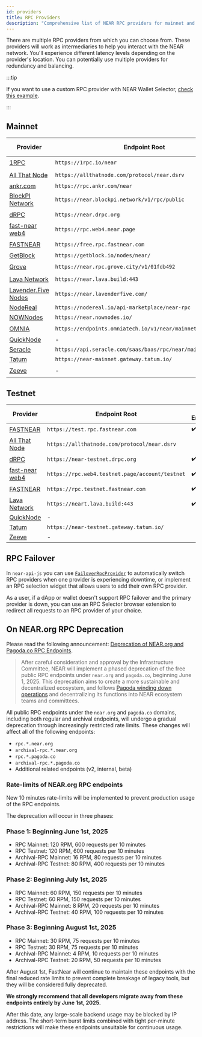 ```yaml
---
id: providers
title: RPC Providers
description: "Comprehensive list of NEAR RPC providers for mainnet and testnet, including public endpoints, archival nodes, and information about the deprecation of NEAR.org RPC endpoints."
---
```


There are multiple RPC providers from which you can choose from. These providers will work as intermediaries to help you interact with the NEAR network.
You'll experience different latency levels depending on the provider's location. You can potentially use multiple providers for redundancy and
balancing.

:::tip

If you want to use a custom RPC provider with NEAR Wallet Selector, [check this example](../../web3-apps/integrate-contracts.md#setting-customs-rpc-endpoints).

:::

## Mainnet

| Provider                                                                   | Endpoint Root                                                | Public Endpoint    | Archival Node      |
| -------------------------------------------------------------------------- | ------------------------------------------------------------ | ------------------ | ------------------ |
| [1RPC](https://docs.1rpc.io/)                                                    | `https://1rpc.io/near`                                       | :heavy_check_mark: |                    |
| [All That Node](https://www.allthatnode.com/)                              | `https://allthatnode.com/protocol/near.dsrv`                 |                    | :heavy_check_mark: |
| [ankr.com](https://www.ankr.com/docs/rpc-service/chains/chains-list/#near) | `https://rpc.ankr.com/near`                                  |                    |                    |
| [BlockPI Network](https://blockpi.io)                                      | `https://near.blockpi.network/v1/rpc/public`                 | :heavy_check_mark: |                    |
| [dRPC](https://drpc.org/)                                                  | `https://near.drpc.org`                                      | :heavy_check_mark: |                    |
| [fast-near web4](https://github.com/vgrichina/fast-near)                   | `https://rpc.web4.near.page`                                 | :heavy_check_mark: |                    |
| [FASTNEAR](https://fastnear.com)                                           | `https://free.rpc.fastnear.com`                              | :heavy_check_mark: | :heavy_check_mark: |
| [GetBlock](https://getblock.io/nodes/near/)                                | `https://getblock.io/nodes/near/`                            |                    |                    |
| [Grove](https://grove.city)                                                | `https://near.rpc.grove.city/v1/01fdb492`                     | :heavy_check_mark: | :heavy_check_mark: |
| [Lava Network](https://www.lavanet.xyz/get-started/near)                   | `https://near.lava.build:443`                                | :heavy_check_mark: | :heavy_check_mark: |
| [Lavender.Five Nodes](https://lavenderfive.com/)                           | `https://near.lavenderfive.com/`                             |                    |                    |
| [NodeReal](https://nodereal.io)                                            | `https://nodereal.io/api-marketplace/near-rpc`               |                    |                    |
| [NOWNodes](https://nownodes.io/)                                           | `https://near.nownodes.io/`                                  |                    |                    |
| [OMNIA](https://omniatech.io)                                              | `https://endpoints.omniatech.io/v1/near/mainnet/public`      | :heavy_check_mark: |                    |
| [QuickNode](https://www.quicknode.com/chains/near)                         | -                                                            |                    |                    |
| [Seracle](https://docs.seracle.com/)                                       | `https://api.seracle.com/saas/baas/rpc/near/mainnet/public/` |                    |                    |
| [Tatum](https://tatum.io/chain/near/)                                      | `https://near-mainnet.gateway.tatum.io/`                     |                    |                    |
| [Zeeve](https://www.zeeve.io/)                                             | -                                                            | :heavy_check_mark: | :heavy_check_mark: |

## Testnet

| Provider                                                                   | Endpoint Root                                                | Public Endpoint    |
| -------------------------------------------------------------------------- | ------------------------------------------------------------ | ------------------ |
| [FASTNEAR](https://fastnear.com)                                           | `https://test.rpc.fastnear.com`                              | :heavy_check_mark: | 
| [All That Node](https://www.allthatnode.com/)                              | `https://allthatnode.com/protocol/near.dsrv`                 |                    |
| [dRPC](https://drpc.org/)                                                  | `https://near-testnet.drpc.org`                              | :heavy_check_mark: |
| [fast-near web4](https://github.com/vgrichina/fast-near)                   | `https://rpc.web4.testnet.page/account/testnet`              | :heavy_check_mark: |
| [FASTNEAR](https://fastnear.com)                                           | `https://rpc.testnet.fastnear.com`                           | :heavy_check_mark: |
| [Lava Network](https://www.lavanet.xyz/get-started/near)                   | `https://neart.lava.build:443`                               | :heavy_check_mark: |
| [QuickNode](https://www.quicknode.com/chains/near)                         | -                                                            |                    |
| [Tatum](https://tatum.io/chain/near/)                                      | `https://near-testnet.gateway.tatum.io/`                     |                    |
| [Zeeve](https://www.zeeve.io/)                                             | -                                                            |                    |



## RPC Failover

In `near-api-js` you can use [`FailoverRpcProvider`](../../tools/near-api.md#rpc-failover) to automatically switch RPC providers when one provider is experiencing downtime, or implement an RPC selection widget that allows users to add their own RPC provider.

As a user, if a dApp or wallet doesn't support RPC failover and the primary provider is down, you can use an RPC Selector browser extension to redirect all requests to an RPC provider of your choice.

## On NEAR.org RPC Deprecation

Please read the following announcement: [Deprecation of NEAR.org and Pagoda.co RPC Endpoints](https://near.org/blog/deprecation-of-near-org-and-pagoda-co-rpc-endpoints/).

> After careful consideration and approval by the Infrastructure Committee, NEAR will implement a phased deprecation of the free public RPC endpoints under `near.org` and `pagoda.co`, beginning June 1, 2025. This deprecation aims to create a more sustainable and decentralized ecosystem, and follows [Pagoda winding down operations](https://near.org/blog/ecosystem-update-announcing-near-one-chain-abstraction-spinouts) and decentralizing its functions into NEAR ecosystem teams and committees.

All public RPC endpoints under the `near.org` and `pagoda.co` domains, including both regular and archival endpoints, will undergo a gradual deprecation through increasingly restricted rate limits. These changes will affect all of the following endpoints:

- `rpc.*.near.org`
- `archival-rpc.*.near.org`
- `rpc.*.pagoda.co`
- `archival-rpc.*.pagoda.co`
- Additional related endpoints (v2, internal, beta)

### Rate-limits of NEAR.org RPC endpoints

New 10 minutes rate-limits will be implemented to prevent production usage of the RPC endpoints.

The deprecation will occur in three phases:

### Phase 1: Beginning June 1st, 2025
- RPC Mainnet: 120 RPM, 600 requests per 10 minutes
- RPC Testnet: 120 RPM, 600 requests per 10 minutes
- Archival-RPC Mainnet: 16 RPM, 80 requests per 10 minutes
- Archival-RPC Testnet: 80 RPM, 400 requests per 10 minutes

### Phase 2: Beginning July 1st, 2025
- RPC Mainnet: 60 RPM, 150 requests per 10 minutes
- RPC Testnet: 60 RPM, 150 requests per 10 minutes
- Archival-RPC Mainnet: 8 RPM, 20 requests per 10 minutes
- Archival-RPC Testnet: 40 RPM, 100 requests per 10 minutes

### Phase 3: Beginning August 1st, 2025
- RPC Mainnet: 30 RPM, 75 requests per 10 minutes
- RPC Testnet: 30 RPM, 75 requests per 10 minutes
- Archival-RPC Mainnet: 4 RPM, 10 requests per 10 minutes
- Archival-RPC Testnet: 20 RPM, 50 requests per 10 minutes

After August 1st, FastNear will continue to maintain these endpoints with the final reduced rate limits to prevent complete breakage of legacy tools, but they will be considered fully deprecated.

**We strongly recommend that all developers migrate away from these endpoints entirely by June 1st, 2025.**

After this date, any large-scale backend usage may be blocked by IP address. The short-term burst limits combined with tight per-minute restrictions will make these endpoints unsuitable for continuous usage.

